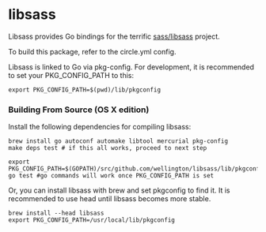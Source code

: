 libsass
=========

Libsass provides Go bindings for the terrific [sass/libsass](github.com/sass/libsass) project.

To build this package, refer to the circle.yml config.

Libsass is linked to Go via pkg-config. For development, it is recommended to set your PKG_CONFIG_PATH to this:

    export PKG_CONFIG_PATH=$(pwd)/lib/pkgconfig


### Building From Source (OS X edition)

Install the following dependencies for compiling libsass:

    brew install go autoconf automake libtool mercurial pkg-config
    make deps test # if this all works, proceed to next step
    
    export PKG_CONFIG_PATH=$(GOPATH)/src/github.com/wellington/libsass/lib/pkgconfig
    go test #go commands will work once PKG_CONFIG_PATH is set


Or, you can install libsass with brew and set pkgconfig to find it. It is recommended to use head until libsass becomes more stable.

    brew install --head libsass
    export PKG_CONFIG_PATH=/usr/local/lib/pkgconfig
